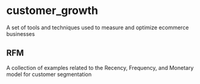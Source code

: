 # customer_growth
A set of tools and techniques used to measure and optimize ecommerce businesses

## RFM
A collection of examples related to the Recency, Frequency, and Monetary model for customer segmentation
